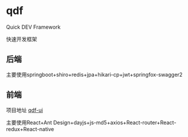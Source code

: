 # qdf
Quick DEV Framework

快速开发框架

## 后端
主要使用springboot+shiro+redis+jpa+hikari-cp+jwt+springfox-swagger2

## 前端

项目地址 [qdf-ui](https://github.com/zhangbokang/qdf-ui)

主要使用React+Ant Design+dayjs+js-md5+axios+React-router+React-redux+React-native
